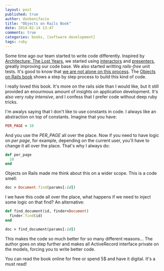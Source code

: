 ```yaml
---
layout: post
published: true
author: donbonifacio
title: "Objects on Rails Book"
date: 2014-02-14 13:47
comments: true
categories: books, [software development]
tags: ruby
---
```


Some time ago our team started to write code differently. Inspired by [Architecture: The Lost Years](/2013/10/11/architecture-the-lost-years/),
we started using [interactors](/2013/12/03/the-almighty-interactor/) and [presenters](/2013/11/27/refactoring-views-with-presenters-ruby-on-rails/), greatly improving our code base.
We also started writting _rails-free_ unit tests. It's good to know that [we are not alone on this process](http://devblog.reverb.com/post/70344683203/5-architecture-anti-patterns-and-solutions-for-large).
The [Objects on Rails book](http://objectsonrails.com/) shows a step by step process to build this kind of code.

<!-- more -->

I really loved this book. It's more on the rails side than I would like, but it
still provided an enourmous amount of insights on application development. It's
also very _ruby intensive_, and I confess that I prefer code without deep ruby tricks.

I'm awalys saying that I don't like to use constants in code. I always like an
abstraction on top of constants. Imagine that you have:

``` ruby
PER_PAGE = 10
```

And you use the *PER_PAGE* all over the place. Now if you need to have logic on
_per page_, for example, depending on the current user, you'll have to change it
all over the place. That's why I always do:

``` ruby
def per_page
  10
end
```

Objects on Rails made me think about this on a wider scope. This is a code smell:

``` ruby
doc = Document.find(params[:id])
```

I we have this code all over the place, what happens if we need to inject some
logic on that find? An alternative:

``` ruby
def find_document(id, finder=Document)
  finder.find(id)
end

doc = find_document(params[:id])
```

This makes the code so much better for so many different reasons... The author
goes on step further and makes all ActiveRecord interface private on the models,
forcing you to write better code.

You can read the book online for free or spend 5$ and have it digital. It's a must
read!
